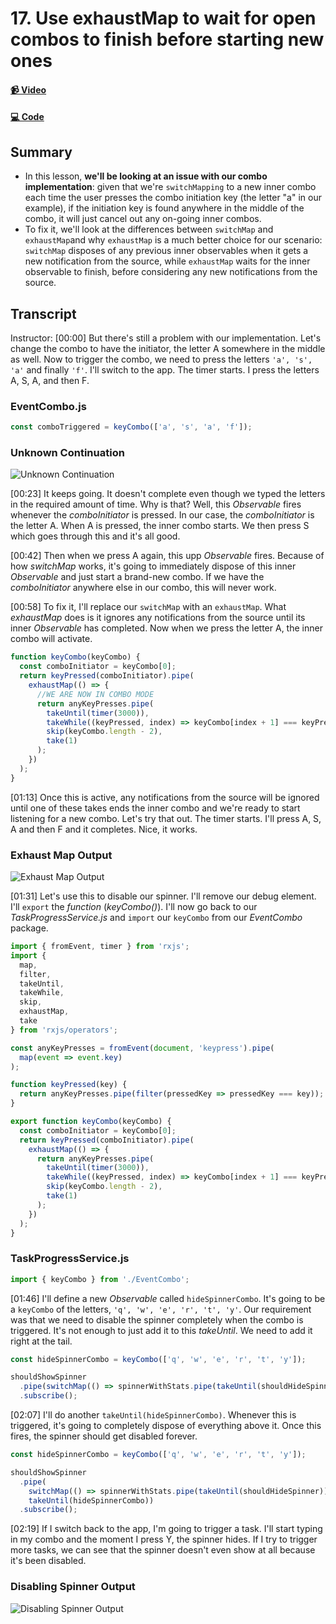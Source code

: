 # 17. Use exhaustMap to wait for open combos to finish before starting new ones

#### [📹 Video](https://egghead.io/lessons/rxjs-use-exhaustmap-to-wait-for-open-combos-to-finish-before-starting-new-ones)

#### [💻 Code](https://github.com/rarmatei/egghead-thinking-reactively/blob/lesson-15/src/lesson-code/TaskProgressService.js)

## Summary

- In this lesson, **we'll be looking at an issue with our combo implementation**: given that we're `switchMapping` to a new inner combo each time the user presses the combo initiation key (the letter "a" in our example), if the initiation key is found anywhere in the middle of the combo, it will just cancel out any on-going inner combos.
- To fix it, we'll look at the differences between `switchMap` and `exhaustMap`and why `exhaustMap` is a much better choice for our scenario: `switchMap` disposes of any previous inner observables when it gets a new notification from the source, while `exhaustMap` waits for the inner observable to finish, before considering any new notifications from the source.

## Transcript

Instructor: [00:00] But there's still a problem with our implementation. Let's change the combo to have the initiator, the letter A somewhere in the middle as well. Now to trigger the combo, we need to press the letters `'a', 's', 'a'` and finally `'f'`. I'll switch to the app. The timer starts. I press the letters A, S, A, and then F.

### EventCombo.js

```js
const comboTriggered = keyCombo(['a', 's', 'a', 'f']);
```

### Unknown Continuation

![Unknown Continuation](https://res.cloudinary.com/dg3gyk0gu/image/upload/v1585168492/transcript-images/egghead-use-exhaustmap-to-wait-for-open-combos-to-finish-before-starting-new-ones-unknown-continuation.jpg)

[00:23] It keeps going. It doesn't complete even though we typed the letters in the required amount of time. Why is that? Well, this _Observable_ fires whenever the _comboInitiator_ is pressed. In our case, the _comboInitiator_ is the letter A. When A is pressed, the inner combo starts. We then press S which goes through this and it's all good.

[00:42] Then when we press A again, this upp _Observable_ fires. Because of how _switchMap_ works, it's going to immediately dispose of this inner _Observable_ and just start a brand-new combo. If we have the _comboInitiator_ anywhere else in our combo, this will never work.

[00:58] To fix it, I'll replace our `switchMap` with an `exhaustMap`. What _exhaustMap_ does is it ignores any notifications from the source until its inner _Observable_ has completed. Now when we press the letter A, the inner combo will activate.

```js
function keyCombo(keyCombo) {
  const comboInitiator = keyCombo[0];
  return keyPressed(comboInitiator).pipe(
    exhaustMap(() => {
      //WE ARE NOW IN COMBO MODE
      return anyKeyPresses.pipe(
        takeUntil(timer(3000)),
        takeWhile((keyPressed, index) => keyCombo[index + 1] === keyPressed),
        skip(keyCombo.length - 2),
        take(1)
      );
    })
  );
}
```

[01:13] Once this is active, any notifications from the source will be ignored until one of these takes ends the inner combo and we're ready to start listening for a new combo. Let's try that out. The timer starts. I'll press A, S, A and then F and it completes. Nice, it works.

### Exhaust Map Output

![Exhaust Map Output](https://res.cloudinary.com/dg3gyk0gu/image/upload/v1585168495/transcript-images/egghead-use-exhaustmap-to-wait-for-open-combos-to-finish-before-starting-new-ones-exhaust-map-output.jpg)

[01:31] Let's use this to disable our spinner. I'll remove our debug element. I'll `export` the _function_ (_keyCombo()_). I'll now go back to our _TaskProgressService.js_ and `import` our `keyCombo` from our _EventCombo_ package.

```js
import { fromEvent, timer } from 'rxjs';
import {
  map,
  filter,
  takeUntil,
  takeWhile,
  skip,
  exhaustMap,
  take
} from 'rxjs/operators';

const anyKeyPresses = fromEvent(document, 'keypress').pipe(
  map(event => event.key)
);

function keyPressed(key) {
  return anyKeyPresses.pipe(filter(pressedKey => pressedKey === key));
}

export function keyCombo(keyCombo) {
  const comboInitiator = keyCombo[0];
  return keyPressed(comboInitiator).pipe(
    exhaustMap(() => {
      return anyKeyPresses.pipe(
        takeUntil(timer(3000)),
        takeWhile((keyPressed, index) => keyCombo[index + 1] === keyPressed),
        skip(keyCombo.length - 2),
        take(1)
      );
    })
  );
}
```

### TaskProgressService.js

```js
import { keyCombo } from './EventCombo';
```

[01:46] I'll define a new _Observable_ called `hideSpinnerCombo`. It's going to be a `keyCombo` of the letters, `'q', 'w', 'e', 'r', 't', 'y'`. Our requirement was that we need to disable the spinner completely when the combo is triggered. It's not enough to just add it to this _takeUntil_. We need to add it right at the tail.

```js
const hideSpinnerCombo = keyCombo(['q', 'w', 'e', 'r', 't', 'y']);

shouldShowSpinner
  .pipe(switchMap(() => spinnerWithStats.pipe(takeUntil(shouldHideSpinner))))
  .subscribe();
```

[02:07] I'll do another `takeUntil(hideSpinnerCombo)`. Whenever this is triggered, it's going to completely dispose of everything above it. Once this fires, the spinner should get disabled forever.

```js
const hideSpinnerCombo = keyCombo(['q', 'w', 'e', 'r', 't', 'y']);

shouldShowSpinner
  .pipe(
    switchMap(() => spinnerWithStats.pipe(takeUntil(shouldHideSpinner)))
    takeUntil(hideSpinnerCombo))
  .subscribe();
```

[02:19] If I switch back to the app, I'm going to trigger a task. I'll start typing in my combo and the moment I press Y, the spinner hides. If I try to trigger more tasks, we can see that the spinner doesn't even show at all because it's been disabled.

### Disabling Spinner Output

![Disabling Spinner Output](https://res.cloudinary.com/dg3gyk0gu/image/upload/v1585168485/transcript-images/egghead-use-exhaustmap-to-wait-for-open-combos-to-finish-before-starting-new-ones-disabling-spinner-output.jpg)
